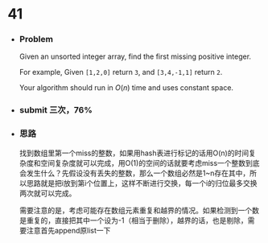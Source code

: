 # 41

* ### Problem

  Given an unsorted integer array, find the first missing positive integer.

  For example,
  Given `[1,2,0]` return `3`,
  and `[3,4,-1,1]` return `2`.

  Your algorithm should run in *O*(*n*) time and uses constant space.

* ### submit 三次，76%

* ### 思路

  找到数组里第一个miss的整数，如果用hash表进行标记的话用O(n)的时间复杂度和空间复杂度就可以完成，用O(1)的空间的话就要考虑miss一个整数到底会发生什么？先假设没有丢失的整数，那么一个数组必然是1~n存在其中，所以思路就是把i放到第i个位置上，这样不断进行交换，每一个i的归位最多交换两次就可以完成。

  需要注意的是，考虑可能存在数组元素重复和越界的情况。如果检测到一个数是重复的，直接把其中一个设为-1（相当于删除），越界的话，也是剔除，需要注意首先append原list一下